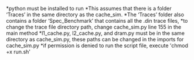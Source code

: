 *python must be installed to run
*This assumes that there is a folder ‘Traces’ in the same directory as the cache_sim. 
*The ‘Traces’ folder also contains a folder ‘Spec_Benchmark’ that contains all the .din trace files, 
*to change the trace file directory path, change cache_sim.py line 155 in the main method
*l1_cache.py, l2_cache.py, and dram.py must be in the same directory as cache_sim.py, these paths can be changed in the imports for cache_sim.py
*if permission is denied to run the script file, execute 'chmod +x run.sh'


